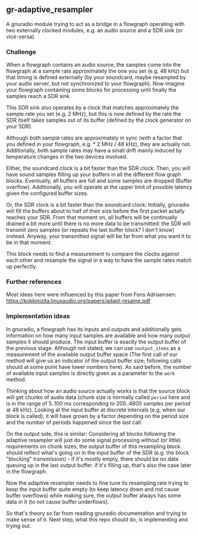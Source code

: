 ## gr-adaptive_resampler

A gnuradio module trying to act as a bridge in a flowgraph operating with two externally clocked modules, e.g. an audio source and a SDR sink (or vice-versa).

### Challenge
When a flowgraph contains an audio source, the samples come into the flowgraph at a sample rate approximately the one you set (e.g. 48 kHz) but that timing is defined externally (by your soundcard, maybe resampled by your audio server, but not synchronized to your flowgraph). Now imagine your flowgraph containing some blocks for processing until finally the samples reach a SDR sink.

This SDR sink also operates by a clock that matches approximately the sample rate you set (e.g. 2 MHz), but this is now defined by the rate the SDR itself takes samples out of its buffer (defined by the clock generator on your SDR).

Although both sample rates are approximately in sync (with a factor that you defined in your flowgraph, e.g. \* 2 MHz / 48 kHz), they are actually not.
Additionally, both sample rates may have a small drift mainly induced by temperature changes in the two devices involved.

Either, the soundcard clock is a bit faster than the SDR clock: Then, you will have sound samples filling up your buffers in all the different flow graph blocks. Eventually, all buffers are full and some samples are dropped (Buffer overflow). Additionally, you will operate at the upper limit of possible latency given the configured buffer sizes.

Or, the SDR clock is a bit faster than the soundcard clock: Initially, gnuradio will fill the buffers about to half of their size before the first packet actally reaches your SDR. From that moment on, all buffers will be continually drained a bit more until there is no more data to be transmitted: the SDR will transmit zero samples (or repeats the last buffer block? I don't know) instead. Anyway, your transmitted signal will be far from what you want it to be in that moment.

This block needs to find a measurement to compare the clocks against each other and resample the signal in a way to have the sample rates match up perfectly.

### Further references
Most ideas here were influenced by this paper from Fons Adriaensen: https://kokkinizita.linuxaudio.org/papers/adapt-resamp.pdf

### Implementation ideas
In gnuradio, a flowgraph has its inputs and outputs and additionally gets information on how many input samples are available and how many output samples it should produce.
The input buffer is exactly the output buffer of the previous stage.
Although not stated, we can use `noutput_items` as a measurement of the available output buffer space (The first call of our method will give us an indicator of the output buffer size; following calls should at some point have lower numbers here).
As said before, the number of available input samples is directly given as a parameter to the `work` method.

Thinking about how an audio source actually works is that the source block will get chunks of audio data (chunk size is normally called `period` here and is in the range of 5..100 ms corresponding to 200..4800 samples per period at 48 kHz). Looking at the input buffer at discrete intervals (e.g. when our block is called), it will have grown by a factor depending on the period size and the number of periods happened since the last call.

On the output side, this is similar: Considering all blocks following the adaptive resampler will just do some signal processing without (or little) requirements on chunk sizes, the output buffer of this resampling block should reflect what's going on in the input buffer of the SDR (e.g. the block "blocking" transmission) - if it's mostly empty, there should be no data queuing up in the last output buffer. if it's filling up, that's also the case later in the flowgraph.

Now the adaptive resampler needs to fine tune its resampling rate trying to keep the input buffer quite empty (to keep latency down and not cause buffer overflows) while making sure, the output buffer always has some data in it (to not cause buffer underflows). 

So that's theory so far from reading gnuradio documentation and trying to make sense of it. Next step, what this repo should do, is implementing and trying out.
